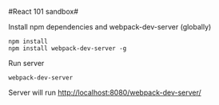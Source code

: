 #React 101 sandbox#

Install npm dependencies and webpack-dev-server (globally)

```
npm install
npm install webpack-dev-server -g
```

Run server

```
webpack-dev-server
```

Server will run [http://localhost:8080/webpack-dev-server/](http://localhost:8080/webpack-dev-server/)